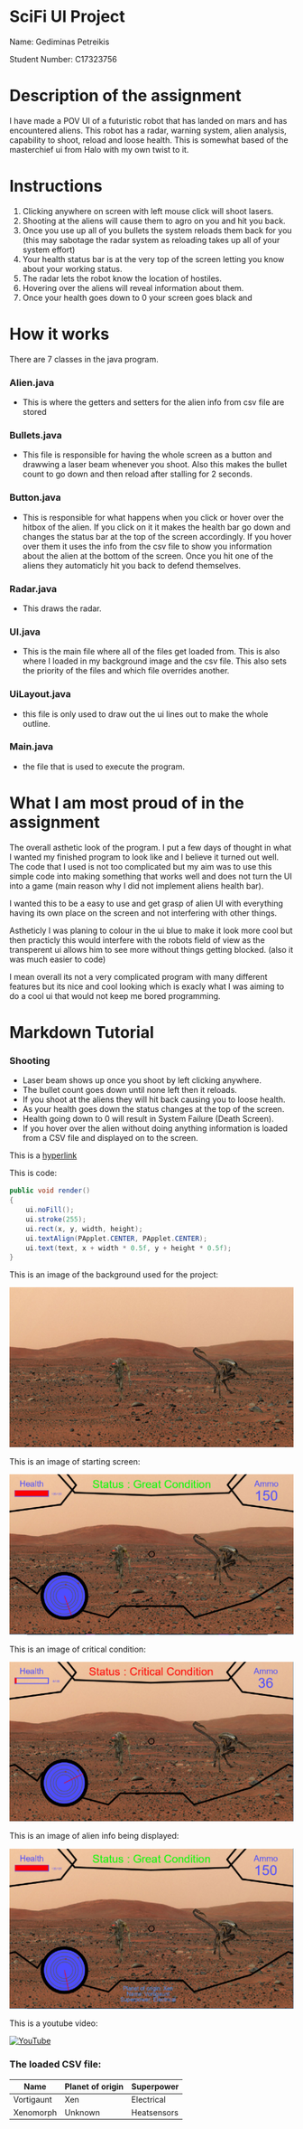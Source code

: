 # SciFi UI Project

Name: Gediminas Petreikis

Student Number: C17323756

# Description of the assignment
I have made a POV UI of a futuristic robot that has landed on mars and has encountered aliens. This robot has a radar, warning system, alien analysis, capability to shoot, reload and loose health. This is somewhat based of the masterchief ui from Halo with my own twist to it.

# Instructions
1. Clicking anywhere on screen with left mouse click will shoot lasers.
2. Shooting at the aliens will cause them to agro on you and hit you back.
3. Once you use  up all of you bullets the system reloads them back for you (this may sabotage the radar system as reloading takes up    	all of your system effort)
4. Your health status bar is at the very top of the screen letting you know about your working status.
5. The radar lets the robot know the location of hostiles.
6. Hovering over the aliens will reveal information about them.
7. Once your health goes down to 0 your screen goes black and 

# How it works
There are 7 classes in the java program. 
### Alien.java 
- This is where the getters and setters for the alien info from csv file are stored
### Bullets.java 
- This file is responsible for having the whole screen as a button and drawwing a laser 	beam whenever you shoot. Also this makes the bullet count to go down and then reload after 	      stalling for 2 seconds.
### Button.java 
- This is responsible for what happens when you click or hover over the hitbox of the 	alien. If you click on it it makes the health bar go down and changes the status bar at the top       of the screen accordingly. If you hover over them it uses the info from the csv file to show         you information about the alien at the bottom of the screen. Once you hit one of the aliens           they automaticly hit you back to defend themselves.
### Radar.java 
- This draws the radar.
### UI.java 
- This is the main file where all of the files get loaded from. This is also where I loaded 	in my background image and the csv file. This also sets the priority of the files and which file     overrides another.
### UiLayout.java 
- this file is only used to draw out the ui lines out to make the whole outline.
### Main.java 
- the file that is used to execute the program.

# What I am most proud of in the assignment
The overall asthetic look of the program. I put a few days of thought in what I wanted my finished program to look like and I believe it turned out well. The code that I used is not too complicated but my aim was to use this simple code into making something that works well and does not turn the UI into a game (main reason why I did not implement aliens health bar). 

I wanted this to be a easy to use and get grasp of alien UI with everything having its own place on the screen and not interfering with other things.

Astheticly I was planing to colour in the ui blue to make it look more cool but then practicly this would interfere with the robots field of view as the transperent ui allows him to see more without things getting blocked. (also it was much easier to code) 

I mean overall its not a very complicated program with many different features but its nice and cool looking which is exacly what I was aiming to do a cool ui that would not keep me bored programming.

# Markdown Tutorial

### Shooting

- Laser beam shows up once you shoot by left clicking anywhere.
- The bullet count goes down until none left then it reloads.
- If you shoot at the aliens they will hit back causing you to loose health.
- As your health goes down the status changes at the top of the screen.
- Health going down to 0 will result in System Failure (Death Screen).
- If you hover over the alien without doing anything information is loaded from a CSV file and displayed on to the screen.

This is a [hyperlink](https://github.com/gedithejedi/SciFiUI)

This is code:

```Java
public void render()
{
	ui.noFill();
	ui.stroke(255);
	ui.rect(x, y, width, height);
	ui.textAlign(PApplet.CENTER, PApplet.CENTER);
	ui.text(text, x + width * 0.5f, y + height * 0.5f);
}
```

This is an image of the background used for the project:

![An image of the background](java/images/mars2.png)

This is an image of starting screen:

![Image of main screen](java/images/ogscreen.PNG)

This is an image of critical condition:

![Image of main screen](java/images/critical.PNG)

This is an image of alien info being displayed:

![Image of main screen](java/images/info.PNG)

This is a youtube video:

[![YouTube](http://img.youtube.com/vi/J2kHSSFA4NU/0.jpg)](https://www.youtube.com/watch?v=J2kHSSFA4NU)

### The loaded CSV file:

| Name | Planet of origin | Superpower |
|-----------|-----------|-----------|
| Vortigaunt | Xen | Electrical |
| Xenomorph | Unknown | Heatsensors |


